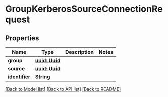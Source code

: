 # GroupKerberosSourceConnectionRequest

## Properties

Name | Type | Description | Notes
------------ | ------------- | ------------- | -------------
**group** | [**uuid::Uuid**](uuid::Uuid.md) |  | 
**source** | [**uuid::Uuid**](uuid::Uuid.md) |  | 
**identifier** | **String** |  | 

[[Back to Model list]](../README.md#documentation-for-models) [[Back to API list]](../README.md#documentation-for-api-endpoints) [[Back to README]](../README.md)


